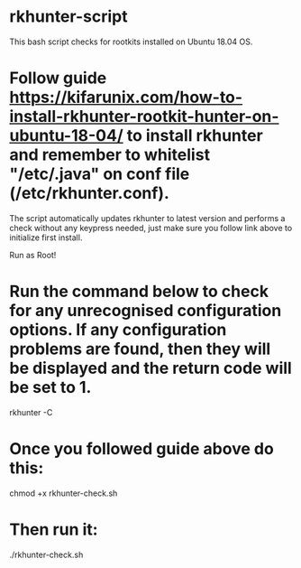 # rkhunter-script
This bash script checks for rootkits installed on Ubuntu 18.04 OS.

# Follow guide https://kifarunix.com/how-to-install-rkhunter-rootkit-hunter-on-ubuntu-18-04/ to install rkhunter and remember to whitelist "/etc/.java" on conf file (/etc/rkhunter.conf).

The script automatically updates rkhunter to latest version and performs a check without any keypress needed, just make sure you follow link above to initialize first install.

Run as Root!

# Run the command below to check for any unrecognised configuration options. If any configuration problems are found, then they will be displayed and the return code will be set to 1.

rkhunter -C

# Once you followed guide above do this:

chmod +x rkhunter-check.sh

# Then run it:

./rkhunter-check.sh
